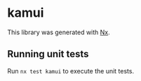 # kamui

This library was generated with [Nx](https://nx.dev).

## Running unit tests

Run `nx test kamui` to execute the unit tests.
